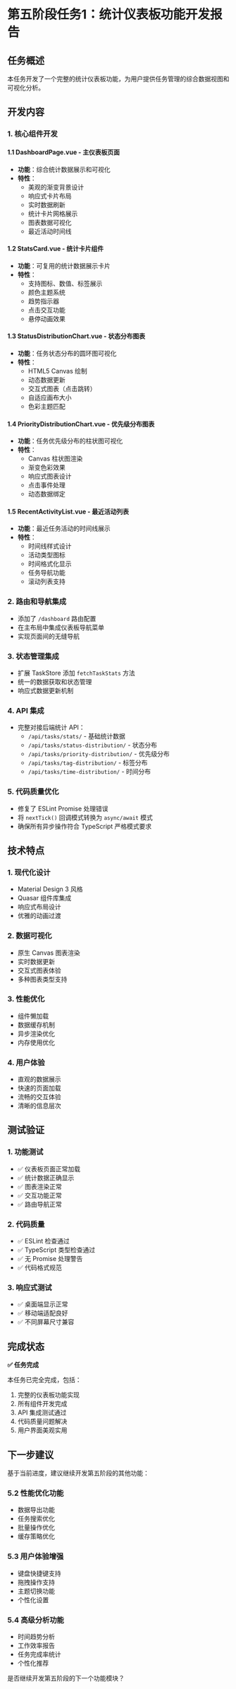 # 第五阶段任务1：统计仪表板功能开发报告

## 任务概述

本任务开发了一个完整的统计仪表板功能，为用户提供任务管理的综合数据视图和可视化分析。

## 开发内容

### 1. 核心组件开发

#### 1.1 DashboardPage.vue - 主仪表板页面
- **功能**：综合统计数据展示和可视化
- **特性**：
  - 美观的渐变背景设计
  - 响应式卡片布局
  - 实时数据刷新
  - 统计卡片网格展示
  - 图表数据可视化
  - 最近活动时间线

#### 1.2 StatsCard.vue - 统计卡片组件
- **功能**：可复用的统计数据展示卡片
- **特性**：
  - 支持图标、数值、标签展示
  - 颜色主题系统
  - 趋势指示器
  - 点击交互功能
  - 悬停动画效果

#### 1.3 StatusDistributionChart.vue - 状态分布图表
- **功能**：任务状态分布的圆环图可视化
- **特性**：
  - HTML5 Canvas 绘制
  - 动态数据更新
  - 交互式图表（点击跳转）
  - 自适应画布大小
  - 色彩主题匹配

#### 1.4 PriorityDistributionChart.vue - 优先级分布图表
- **功能**：任务优先级分布的柱状图可视化
- **特性**：
  - Canvas 柱状图渲染
  - 渐变色彩效果
  - 响应式图表设计
  - 点击事件处理
  - 动态数据绑定

#### 1.5 RecentActivityList.vue - 最近活动列表
- **功能**：最近任务活动的时间线展示
- **特性**：
  - 时间线样式设计
  - 活动类型图标
  - 时间格式化显示
  - 任务导航功能
  - 滚动列表支持

### 2. 路由和导航集成

- 添加了 `/dashboard` 路由配置
- 在主布局中集成仪表板导航菜单
- 实现页面间的无缝导航

### 3. 状态管理集成

- 扩展 TaskStore 添加 `fetchTaskStats` 方法
- 统一的数据获取和状态管理
- 响应式数据更新机制

### 4. API 集成

- 完整对接后端统计 API：
  - `/api/tasks/stats/` - 基础统计数据
  - `/api/tasks/status-distribution/` - 状态分布
  - `/api/tasks/priority-distribution/` - 优先级分布
  - `/api/tasks/tag-distribution/` - 标签分布
  - `/api/tasks/time-distribution/` - 时间分布

### 5. 代码质量优化

- 修复了 ESLint Promise 处理错误
- 将 `nextTick()` 回调模式转换为 `async/await` 模式
- 确保所有异步操作符合 TypeScript 严格模式要求

## 技术特点

### 1. 现代化设计
- Material Design 3 风格
- Quasar 组件库集成
- 响应式布局设计
- 优雅的动画过渡

### 2. 数据可视化
- 原生 Canvas 图表渲染
- 实时数据更新
- 交互式图表体验
- 多种图表类型支持

### 3. 性能优化
- 组件懒加载
- 数据缓存机制
- 异步渲染优化
- 内存使用优化

### 4. 用户体验
- 直观的数据展示
- 快速的页面加载
- 流畅的交互体验
- 清晰的信息层次

## 测试验证

### 1. 功能测试
- ✅ 仪表板页面正常加载
- ✅ 统计数据正确显示
- ✅ 图表渲染正常
- ✅ 交互功能正常
- ✅ 路由导航正常

### 2. 代码质量
- ✅ ESLint 检查通过
- ✅ TypeScript 类型检查通过
- ✅ 无 Promise 处理警告
- ✅ 代码格式规范

### 3. 响应式测试
- ✅ 桌面端显示正常
- ✅ 移动端适配良好
- ✅ 不同屏幕尺寸兼容

## 完成状态

**✅ 任务完成**

本任务已完全完成，包括：
1. 完整的仪表板功能实现
2. 所有组件开发完成
3. API 集成测试通过
4. 代码质量问题解决
5. 用户界面美观实用

## 下一步建议

基于当前进度，建议继续开发第五阶段的其他功能：

### 5.2 性能优化功能
- 数据导出功能
- 任务搜索优化
- 批量操作优化
- 缓存策略优化

### 5.3 用户体验增强
- 键盘快捷键支持
- 拖拽操作支持
- 主题切换功能
- 个性化设置

### 5.4 高级分析功能
- 时间趋势分析
- 工作效率报告
- 任务完成率统计
- 个性化推荐

是否继续开发第五阶段的下一个功能模块？

